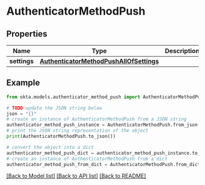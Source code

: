 # AuthenticatorMethodPush


## Properties

Name | Type | Description | Notes
------------ | ------------- | ------------- | -------------
**settings** | [**AuthenticatorMethodPushAllOfSettings**](AuthenticatorMethodPushAllOfSettings.md) |  | [optional] 

## Example

```python
from okta.models.authenticator_method_push import AuthenticatorMethodPush

# TODO update the JSON string below
json = "{}"
# create an instance of AuthenticatorMethodPush from a JSON string
authenticator_method_push_instance = AuthenticatorMethodPush.from_json(json)
# print the JSON string representation of the object
print(AuthenticatorMethodPush.to_json())

# convert the object into a dict
authenticator_method_push_dict = authenticator_method_push_instance.to_dict()
# create an instance of AuthenticatorMethodPush from a dict
authenticator_method_push_from_dict = AuthenticatorMethodPush.from_dict(authenticator_method_push_dict)
```
[[Back to Model list]](../README.md#documentation-for-models) [[Back to API list]](../README.md#documentation-for-api-endpoints) [[Back to README]](../README.md)


